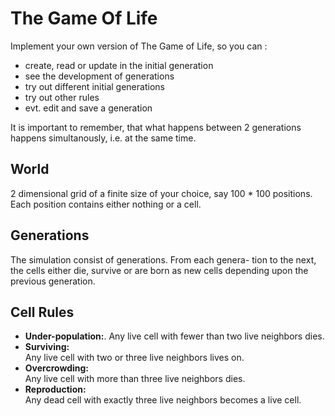 # The Game Of Life
Implement your own version of The Game of Life, so you can :
- create, read or update in the initial generation
- see the development of generations
- try out different initial generations
- try out other rules
- evt. edit and save a generation

It is important to remember, that what happens between 2 generations happens
simultanously, i.e. at the same time.
## World
2 dimensional grid of a finite size of your choice, say 100 * 100 positions.  
Each position contains either nothing or a cell.

## Generations
The simulation consist of generations. From each genera- tion to the next, the cells either die, survive or are born as new cells depending upon the previous generation.

## Cell Rules
- **Under-population:**. 
  Any live cell with fewer than two live neighbors dies.
- **Surviving:**  
  Any live cell with two or three live neighbors lives on.
- **Overcrowding:**  
  Any live cell with more than three live neighbors dies.
- **Reproduction:**  
  Any dead cell with exactly three live neighbors becomes a live cell.
